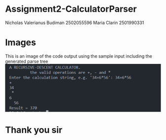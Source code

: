 # Assignment2-CalculatorParser
Nicholas Valerianus Budiman 2502055596 
Maria Clarin 2501990331
# Images
This is an image of the code output using the sample input including the generated parse tree 
![Screenshot](/images/output1.png)

# Thank you sir
